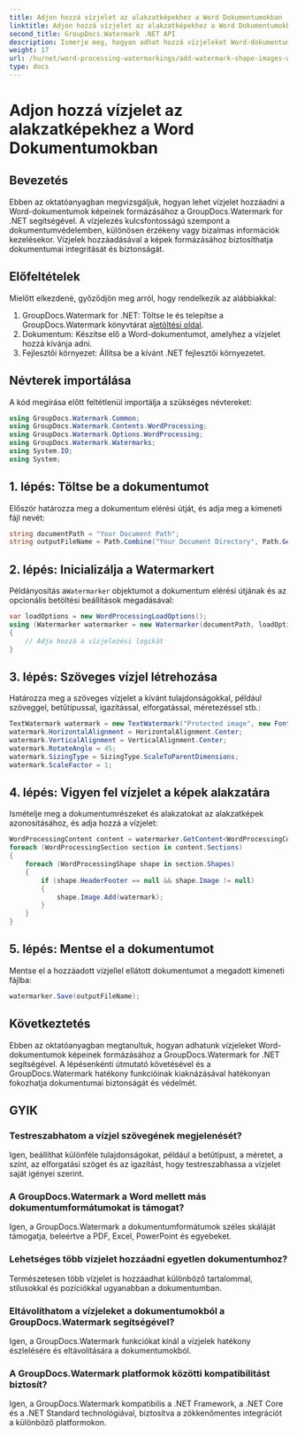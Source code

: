 ```yaml
---
title: Adjon hozzá vízjelet az alakzatképekhez a Word Dokumentumokban
linktitle: Adjon hozzá vízjelet az alakzatképekhez a Word Dokumentumokban
second_title: GroupDocs.Watermark .NET API
description: Ismerje meg, hogyan adhat hozzá vízjeleket Word-dokumentumok képeinek formázásához a GroupDocs.Watermark for .NET segítségével. Növelje a dokumentumok biztonságát ezzel az oktatóanyaggal.
weight: 17
url: /hu/net/word-processing-watermarkings/add-watermark-shape-images-word-docs/
type: docs
---
```

# Adjon hozzá vízjelet az alakzatképekhez a Word Dokumentumokban

## Bevezetés
Ebben az oktatóanyagban megvizsgáljuk, hogyan lehet vízjelet hozzáadni a Word-dokumentumok képeinek formázásához a GroupDocs.Watermark for .NET segítségével. A vízjelezés kulcsfontosságú szempont a dokumentumvédelemben, különösen érzékeny vagy bizalmas információk kezelésekor. Vízjelek hozzáadásával a képek formázásához biztosíthatja dokumentumai integritását és biztonságát.
## Előfeltételek
Mielőtt elkezdené, győződjön meg arról, hogy rendelkezik az alábbiakkal:
1.  GroupDocs.Watermark for .NET: Töltse le és telepítse a GroupDocs.Watermark könyvtárat a[letöltési oldal](https://releases.groupdocs.com/Watermark/net/).
2. Dokumentum: Készítse elő a Word-dokumentumot, amelyhez a vízjelet hozzá kívánja adni.
3. Fejlesztői környezet: Állítsa be a kívánt .NET fejlesztői környezetet.
## Névterek importálása
A kód megírása előtt feltétlenül importálja a szükséges névtereket:
```csharp
using GroupDocs.Watermark.Common;
using GroupDocs.Watermark.Contents.WordProcessing;
using GroupDocs.Watermark.Options.WordProcessing;
using GroupDocs.Watermark.Watermarks;
using System.IO;
using System;
```
## 1. lépés: Töltse be a dokumentumot
Először határozza meg a dokumentum elérési útját, és adja meg a kimeneti fájl nevét:
```csharp
string documentPath = "Your Document Path";
string outputFileName = Path.Combine("Your Document Directory", Path.GetFileName(documentPath));
```
## 2. lépés: Inicializálja a Watermarkert
 Példányosítás a`Watermarker` objektumot a dokumentum elérési útjának és az opcionális betöltési beállítások megadásával:
```csharp
var loadOptions = new WordProcessingLoadOptions();
using (Watermarker watermarker = new Watermarker(documentPath, loadOptions))
{
    // Adja hozzá a vízjelezési logikát
}
```
## 3. lépés: Szöveges vízjel létrehozása
Határozza meg a szöveges vízjelet a kívánt tulajdonságokkal, például szöveggel, betűtípussal, igazítással, elforgatással, méretezéssel stb.:
```csharp
TextWatermark watermark = new TextWatermark("Protected image", new Font("Arial", 8));
watermark.HorizontalAlignment = HorizontalAlignment.Center;
watermark.VerticalAlignment = VerticalAlignment.Center;
watermark.RotateAngle = 45;
watermark.SizingType = SizingType.ScaleToParentDimensions;
watermark.ScaleFactor = 1;
```
## 4. lépés: Vigyen fel vízjelet a képek alakzatára
Ismételje meg a dokumentumrészeket és alakzatokat az alakzatképek azonosításához, és adja hozzá a vízjelet:
```csharp
WordProcessingContent content = watermarker.GetContent<WordProcessingContent>();
foreach (WordProcessingSection section in content.Sections)
{
    foreach (WordProcessingShape shape in section.Shapes)
    {
        if (shape.HeaderFooter == null && shape.Image != null)
        {
            shape.Image.Add(watermark);
        }
    }
}
```
## 5. lépés: Mentse el a dokumentumot
Mentse el a hozzáadott vízjellel ellátott dokumentumot a megadott kimeneti fájlba:
```csharp
watermarker.Save(outputFileName);
```

## Következtetés
Ebben az oktatóanyagban megtanultuk, hogyan adhatunk vízjeleket Word-dokumentumok képeinek formázásához a GroupDocs.Watermark for .NET segítségével. A lépésenkénti útmutató követésével és a GroupDocs.Watermark hatékony funkcióinak kiaknázásával hatékonyan fokozhatja dokumentumai biztonságát és védelmét.
## GYIK
### Testreszabhatom a vízjel szövegének megjelenését?
Igen, beállíthat különféle tulajdonságokat, például a betűtípust, a méretet, a színt, az elforgatási szöget és az igazítást, hogy testreszabhassa a vízjelet saját igényei szerint.
### A GroupDocs.Watermark a Word mellett más dokumentumformátumokat is támogat?
Igen, a GroupDocs.Watermark a dokumentumformátumok széles skáláját támogatja, beleértve a PDF, Excel, PowerPoint és egyebeket.
### Lehetséges több vízjelet hozzáadni egyetlen dokumentumhoz?
Természetesen több vízjelet is hozzáadhat különböző tartalommal, stílusokkal és pozíciókkal ugyanabban a dokumentumban.
### Eltávolíthatom a vízjeleket a dokumentumokból a GroupDocs.Watermark segítségével?
Igen, a GroupDocs.Watermark funkciókat kínál a vízjelek hatékony észlelésére és eltávolítására a dokumentumokból.
### A GroupDocs.Watermark platformok közötti kompatibilitást biztosít?
Igen, a GroupDocs.Watermark kompatibilis a .NET Framework, a .NET Core és a .NET Standard technológiával, biztosítva a zökkenőmentes integrációt a különböző platformokon.